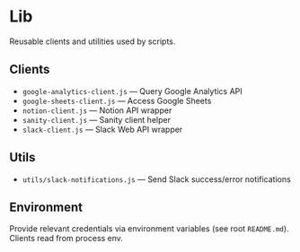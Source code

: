 # Lib

Reusable clients and utilities used by scripts.

## Clients

- `google-analytics-client.js` — Query Google Analytics API
- `google-sheets-client.js` — Access Google Sheets
- `notion-client.js` — Notion API wrapper
- `sanity-client.js` — Sanity client helper
- `slack-client.js` — Slack Web API wrapper

## Utils

- `utils/slack-notifications.js` — Send Slack success/error notifications

## Environment

Provide relevant credentials via environment variables (see root `README.md`). Clients read from process env.


